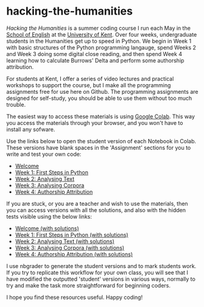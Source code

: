 # hacking-the-humanities
*Hacking the Humanities* is a summer coding course I run each May in the [School of English](kent.ac.uk/english) at the [University of Kent](kent.ac.uk). Over four weeks, undergraduate students in the Humanities get up to speed in Python. We begin in Week 1 with basic structures of the Python programming langauge, spend Weeks 2 and Week 3 doing some digital close reading, and then spend Week 4 learning how to calculate Burrows' Delta and perform some authorship attribution.

For students at Kent, I offer a series of video lectures and practical workshops to support the course, but I make all the programming assignments free for use here on Github. The programming assignments are designed for self-study, you should be able to use them without too much trouble.

The easiest way to access these materials is using [Google Colab](colab.research.google.com). This way you access the materials through your browser, and you won't have to install any sofware.

Use the links below to open the student version of each Notebook in Colab. These versions have blank spaces in the 'Assignment' sections for you to write and test your own code:
* [Welcome](https://colab.google.research.com/github/michaelgfalk/hacking-the-humanities/welcome/student/welcome.ipynb)
* [Week 1: First Steps in Python](https://colab.google.research.com/github/michaelgfalk/hacking-the-humanities/week-1/student/week-1-first-steps.ipynb)
* [Week 2: Analysing Text](https://colab.google.research.com/github/michaelgfalk/hacking-the-humanities/week-2/student/week-2-analysing-text.ipynb)
* [Week 3: Analysing Corpora](https://colab.google.research.com/github/michaelgfalk/hacking-the-humanities/week-3/student/week-3-analysing-corpora.ipynb)
* [Week 4: Authorship Attribution](https://colab.google.research.com/github/michaelgfalk/hacking-the-humanities/week-4/student/week-4-authorship-attribution.ipynb)

If you are stuck, or you are a teacher and wish to use the materials, then you can access versions with all the solutions, and also with the hidden tests visible using the below links:
* [Welcome (with solutions)](https://colab.google.research.com/github/michaelgfalk/hacking-the-humanities/welcome/welcome.ipynb)
* [Week 1: First Steps in Python (with solutions)](https://colab.google.research.com/github/michaelgfalk/hacking-the-humanities/week-1/week-1-first-steps.ipynb)
* [Week 2: Analysing Text (with solutions)](https://colab.google.research.com/github/michaelgfalk/hacking-the-humanities/week-2/week-2-analysing-text.ipynb)
* [Week 3: Analysing Corpora (with solutions)](https://colab.google.research.com/github/michaelgfalk/hacking-the-humanities/week-3/week-3-analysing-corpora.ipynb)
* [Week 4: Authorship Attribution (with solutions)](https://colab.google.research.com/github/michaelgfalk/hacking-the-humanities/week-4/week-4-authorship-attribution.ipynb)

I use nbgrader to generate the student versions and to mark students work. If you try to replicate this workflow for your own class, you will see that I have modified the outputted 'student' versions in various ways, normally to try and make the task more straightforward for beginning coders.

I hope you find these resources useful. Happy coding!